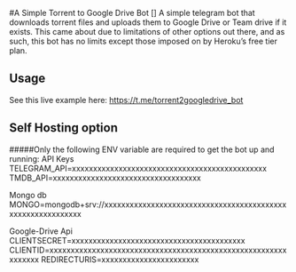 #A Simple Torrent to Google Drive Bot []
A simple telegram bot that downloads torrent files and uploads them to Google Drive or Team drive if it exists.
This came about due to limitations of other options out there, and as such, this bot has no limits except those imposed on by Heroku’s free tier plan.
## Usage
See this live example here: https://t.me/torrent2googledrive_bot
## Self Hosting option
#####Only the following ENV variable are required to get the bot up and running:
API Keys
TELEGRAM_API=xxxxxxxxxxxxxxxxxxxxxxxxxxxxxxxxxxxxxxxxxxxxxx
TMDB_API=xxxxxxxxxxxxxxxxxxxxxxxxxxxxxxxxxxx

Mongo db
MONGO=mongodb+srv://xxxxxxxxxxxxxxxxxxxxxxxxxxxxxxxxxxxxxxxxxxxxxxxxxxxxxxxxxxxx

Google-Drive Api
CLIENTSECRET=xxxxxxxxxxxxxxxxxxxxxxxxxxxxxxxxxxxxxxxxx
CLIENTID=xxxxxxxxxxxxxxxxxxxxxxxxxxxxxxxxxxxxxxxxxxxxxxxxxxxxxxxxxxxxxxx
REDIRECTURIS=xxxxxxxxxxxxxxxxxxxxxxx


